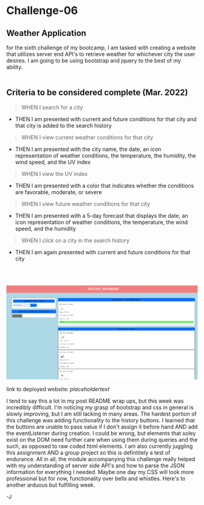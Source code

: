 # Challenge-06
## Weather Application

for the sixth challenge of my bootcamp, I am tasked with creating a website that utilizes server end API's to retrieve weather for whichever city the user desires. I am going to be using bootstrap and jquery to the best of my ability.
<br>
<br>

## Criteria to be considered complete (Mar. 2022)

> WHEN I search for a city
- THEN I am presented with current and future conditions for that city and that city is added to the search history
> WHEN I view current weather conditions for that city
- THEN I am presented with the city name, the date, an icon representation of weather conditions, the temperature, the humidity, the wind speed, and the UV index
> WHEN I view the UV index
- THEN I am presented with a color that indicates whether the conditions are favorable, moderate, or severe
> WHEN I view future weather conditions for that city
- THEN I am presented with a 5-day forecast that displays the date, an icon representation of weather conditions, the temperature, the wind speed, and the humidity
> WHEN I click on a city in the search history
- THEN I am again presented with current and future conditions for that city
<br>
<br>

![alt text](./assets/images/weather-app-snapshot.PNG)

link to deployed website: *placeholdertext*

I tend to say this a lot in my post README wrap ups, but this week was incredibly difficult. I'm noticing my grasp of bootstrap and css in general is slowly improving, but I am still lacking in many areas. The hardest portion of this challenge was adding functionality to the history buttons. I learned that the buttons are unable to pass value if I don't assign it before hand AND add the eventListener during creation. I could be wrong, but elements that soley exist on the DOM need further care when using them during queries and the such, as opposed to raw coded html elements. I am also currently juggling this assignment AND a group project so this is defintitely a test of endurance. All in all, the module accompanying this challenge really helped with my understanding of server side API's and how to parse the JSON information for everything I needed. Maybe one day my CSS will look more professional but for now, functionality over bells and whistles. Here's to another arduous but fulfilling week.

-J


